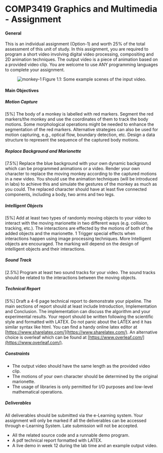 # COMP3419 Graphics and Multimedia - Assignment

#### General
This is an individual assignment (Option-1) and worth 25% of the total assessment of this unit of study. In this assignment, you are required to program a short video involving digital video processing, compositing and 2D animation techniques. The output video is a piece of animation based on a provided video clip. You are welcome to use ANY programming languages to complete your assignment.

<p align="center">
    <img src="" alt="monkey-1">
    Figure 1.1: Some example scenes of the input video.
</p>

#### Main Objectives
##### Motion Capture
[5%] The body of a monkey is labelled with red markers. Segment the red markers/the monkey and use the coordinates of them to track the body motions. Some morphological operations might be needed to enhance the segmentation of the red markers. Alternative strategies can also be used for motion capturing, e.g., optical flow, boundary detection, etc. Design a data structure to represent the sequence of the captured body motions.

##### Replace Background and Marionette
[7.5%] Replace the blue background with your own dynamic background which can be programmed animations or a video. Render your own character to replace the moving monkey according to the captured motions in a new video. You should use the animation techniques (will be introduced in labs) to achieve this and simulate the gestures of the monkey as much as you could. The replaced character should have at least five connected components, including a body, two arms and two legs.

##### Intelligent Objects
[5%] Add at least two types of randomly moving objects to your video to interact with the moving marionette in two different ways (e.g. collision, tracking, etc.). The interactions are effected by the motions of both of the added objects and the marionette. 1 Trigger special effects when interactions happen using image processing techniques. More Intelligent objects are encouraged. The marking will depend on the design of intelligent objects and their interactions.

##### Sound Track
[2.5%] Program at least two sound tracks for your video. The sound tracks should be related to the
interactions between the moving objects.

##### Technical Report
[5%] Draft a 4-6 page technical report to demonstrate your pipeline. The main sections of report should at least include Introduction, Implementation and Conclusion. The implementation can discuss the algorithm and your experimental results. Your report should be written following the scientific style and formatted with LATEX. Do not panic about the LATEX and it has similar syntax like html. You can find a handy online latex editor at [https://www.sharelatex.com/](https://www.sharelatex.com/). An alternative choice is overleaf which can be found at [https://www.overleaf.com/](https://www.overleaf.com/).

##### Constraints
* The output video should have the same length as the provided video clip.
* The motions of your own character should be determined by the original marionette.
* The usage of libraries is only permitted for I/O purposes and low-level mathematical operations.

#####  Deliverables
All deliverables should be submitted via the e-Learning system. Your assignment will only be marked if all the deliverables can be accessed through e-Learning System. Late submission will not be accepted.
* All the related source code and a runnable demo program.
* A pdf technical report formatted with LATEX.
* A live demo in week 12 during the lab time and an example output video.
